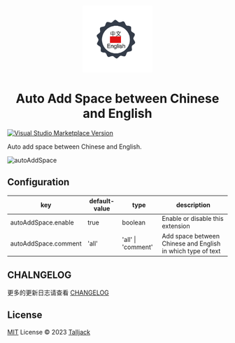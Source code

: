 <p align="center">
  <img src="./res/icon.png" width='160px'/>
</p>

<h1 align="center">Auto Add Space between Chinese and English</h1>

<a href="https://marketplace.visualstudio.com/items?itemName=talljack.vscode-auto-space" target="__blank"><img src="https://img.shields.io/visual-studio-marketplace/v/talljack.vscode-auto-space.svg?color=eee&amp;label=VS%20Code%20Marketplace&logo=visual-studio-code" alt="Visual Studio Marketplace Version" /></a>

Auto add space between Chinese and English.

![autoAddSpace](https://user-images.githubusercontent.com/34439652/230905590-b70f26dd-8ea8-4d5b-a4ea-b414c259edee.jpg)

## Configuration

| key                  | default-value | type               | description                                                 |
| -------------------- | ------------- | ------------------ | ----------------------------------------------------------- |
| autoAddSpace.enable  | true          | boolean            | Enable or disable this extension                            |
| autoAddSpace.comment | 'all'         | 'all' \| 'comment' | Add space between Chinese and English in which type of text |

## CHALNGELOG

更多的更新日志请查看 [CHANGELOG](./CHANGELOG.md)

## License

[MIT](./LICENSE) License © 2023 [Talljack](https://github.com/talljack)
